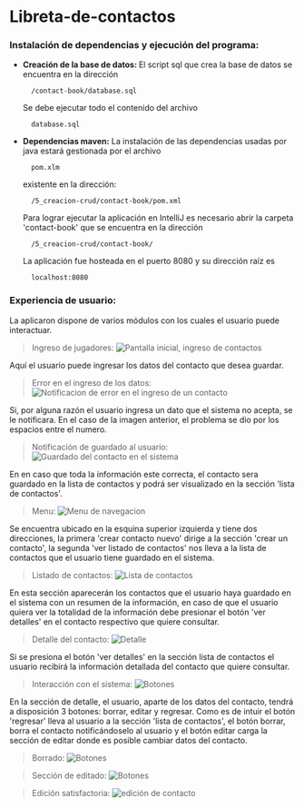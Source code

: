 # Libreta-de-contactos

### <strong>Instalación de dependencias y ejecución del programa:</strong><a name="id13"></a>

- <strong>Creación de la base de datos: </strong> El script sql que crea la base de datos se encuentra en la dirección

        /contact-book/database.sql

    Se debe ejecutar todo el contenido del archivo 

        database.sql

- <strong>Dependencias maven:</strong> La instalación de las dependencias usadas por java estará gestionada por el archivo

        pom.xlm

    existente en la dirección:

        /5_creacion-crud/contact-book/pom.xml

    Para lograr ejecutar la aplicación en IntelliJ es necesario abrir la carpeta 'contact-book' que se encuentra en la dirección

        /5_creacion-crud/contact-book/

    La aplicación fue hosteada en el puerto 8080 y su dirección raíz es 
        
        localhost:8080

### <strong>Experiencia de usuario:</strong> <a name="id14"></a>

La aplicaron dispone de varios módulos con los cuales el usuario puede interactuar.

> Ingreso de jugadores:
    ![Pantalla inicial, ingreso de contactos](https://github.com/Delacrobix/Sofka-Canteras-2/blob/doc/DOC/images/5/2022-08-07_20h51_11.png)

Aquí el usuario puede ingresar los datos del contacto que desea guardar.

> Error en el ingreso de los datos:
    ![Notificacion de error en el ingreso de un contacto](https://github.com/Delacrobix/Sofka-Canteras-2/blob/doc/DOC/images/5/2022-08-07_20h53_11.png)

Si, por alguna razón el usuario ingresa un dato que el sistema no acepta, se le notificara. En el caso de la imagen anterior, el problema se dio por los espacios entre el numero.

> Notificación de guardado al usuario:
    ![Guardado del contacto en el sistema](https://github.com/Delacrobix/Sofka-Canteras-2/blob/doc/DOC/images/5/2022-08-07_20h53_43.png)

En en caso que toda la información este correcta, el contacto sera guardado en la lista de contactos y podrá ser visualizado en la sección 'lista de contactos'.

> Menu:
    ![Menu de navegacion](https://github.com/Delacrobix/Sofka-Canteras-2/blob/doc/DOC/images/5/2022-08-07_20h51_31.png)

Se encuentra ubicado en la esquina superior izquierda y tiene dos direcciones, la primera 'crear contacto nuevo' dirige a la sección 'crear un contacto', la segunda 'ver listado de contactos' nos lleva a la lista de contactos que el usuario tiene guardado en el sistema.

> Listado de contactos:
    ![Lista de contactos](https://github.com/Delacrobix/Sofka-Canteras-2/blob/doc/DOC/images/5/2022-08-07_20h54_02.png)

En esta sección aparecerán los contactos que el usuario haya guardado en el sistema con un resumen de la información, en caso de que el usuario quiera ver la totalidad de la información debe presionar el botón 'ver detalles' en el contacto respectivo que quiere consultar.

> Detalle del contacto:
    ![Detalle](https://github.com/Delacrobix/Sofka-Canteras-2/blob/doc/DOC/images/5/2022-08-07_20h54_18.png)

Si se presiona el botón 'ver detalles' en la sección lista de contactos el usuario recibirá la información detallada del contacto que quiere consultar.

> Interacción con el sistema:
    ![Botones](https://github.com/Delacrobix/Sofka-Canteras-2/blob/doc/DOC/images/5/2022-08-07_20h54_41.png)

En la sección de detalle, el usuario, aparte de los datos del contacto, tendrá a disposición 3 botones: borrar, editar y regresar. Como es de intuir el botón 'regresar' lleva al usuario a la sección 'lista de contactos', el botón borrar, borra el contacto notificándoselo al usuario y el botón editar carga la sección de editar donde es posible cambiar datos del contacto.

> Borrado:
    ![Botones](https://github.com/Delacrobix/Sofka-Canteras-2/blob/doc/DOC/images/5/2022-08-07_20h55_27.png)

> Sección de editado:
    ![Botones](https://github.com/Delacrobix/Sofka-Canteras-2/blob/doc/DOC/images/5/2022-08-07_20h54_56.png)

> Edición satisfactoria:
    ![edición de contacto](https://github.com/Delacrobix/Sofka-Canteras-2/blob/doc/DOC/images/5/2022-08-07_20h55_05.png)

